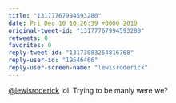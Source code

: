 ```yaml
---
title: "13177767994593280"
date: Fri Dec 10 10:26:39 +0000 2010
original-tweet-id: "13177767994593280"
retweets: 0
favorites: 0
reply-tweet-id: "13173083254816768"
reply-user-id: "19546466"
reply-user-screen-name: "lewisroderick"
---
```

<a href="https://twitter.com/lewisroderick">@lewisroderick</a> lol. Trying to be manly were we?
